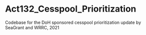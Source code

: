 # Act132_Cesspool_Prioritization
 Codebase for the DoH sponsored cesspool prioritization update by SeaGrant and WRRC, 2021
